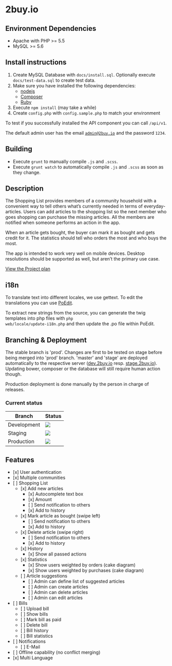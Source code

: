 2buy.io
===================================

## Environment Dependencies
* Apache with PHP >= 5.5
* MySQL >= 5.6

## Install instructions

1. Create MySQL Database with <code>docs/install.sql</code>. Optionally execute <code>docs/test-data.sql</code> to create test data.
2. Make sure you have installed the following dependencies:
	* [nodejs](http://nodejs.org/)
	* [Composer](https://getcomposer.org/)
	* [Ruby](https://www.ruby-lang.org/en/installation/)
3. Execute <code>npm install</code> (may take a while)
4. Create <code>config.php</code> with <code>config.sample.php</code> to match your environment

To test if you successfully installed the API component you can call <code>/api/v1</code>.

The default admin user has the email <code>admin@2buy.io</code> and the password <code>1234</code>.

## Building

* Execute <code>grunt</code> to manually compile <code>.js</code> and <code>.scss</code>.
* Execute <code>grunt watch</code> to automatically compile <code>.js</code> and <code>.scss</code> as soon as they change.

## Description
The Shopping List provides members of a community household with a convenient way to tell others what’s currently needed in terms of everyday-articles. Users can add articles to the shopping list so the next member who goes shopping can purchase the missing articles. All the members are notified when someone performs an action in the app.

When an article gets bought, the buyer can mark it as bought and gets credit for it. The statistics should tell who orders the most and who buys the most.

The app is intended to work very well on mobile devices. Desktop resolutions should be supported as well, but aren’t the primary use case.

[View the Project plan](https://docs.google.com/spreadsheets/d/13WSqNUOvKZwPOybQbJwPmpcRZdPULlK52T3Jfx6dhZ4/pubhtml)

## i18n
To translate text into different locales, we use gettext. To edit the translations you can use [PoEdit](http://poedit.net/).

To extract new strings from the source, you can generate the twig templates into php files with <code>php web/locale/update-i18n.php</code> and then update the .po file within PoEdit.

## Branching & Deployment

The stable branch is 'prod'.
Changes are first to be tested on stage before being merged into 'prod' branch.
'master' and 'stage' are deployed automatically to the respective server ([dev.2buy.io](http://dev.2buy.io) resp. [stage.2buy.io](http://stage.2buy.io)). Updating bower, composer or the database will still require human action though.

Production deployment is done manually by the person in charge of releases.

### Current status

|Branch     |Status                                                                              |
|-----------|------------------------------------------------------------------------------------|
|Development|[![](https://shoppinglist.dploy.io/badge/13023223952324/14083.png)](http://dploy.io)|
|Staging    |[![](https://shoppinglist.dploy.io/badge/13023223952324/14190.png)](http://dploy.io)|
|Production |[![](https://shoppinglist.dploy.io/badge/13023223952324/14189.png)](http://dploy.io)|


## Features
<ul>
  <li>[x] User authentication</li>
  <li>[x] Multiple communities</li>
  <li>[ ] Shopping List
    <ul>
      <li>[x] Add new articles
        <ul>
          <li>[x] Autocomplete text box</li>
          <li>[x] Amount</li>
          <li>[ ] Send notification to others</li>
          <li>[x] Add to history</li>
        </ul>
      </li>
      <li>[x] Mark article as bought (swipe left)
        <ul>
          <li>[ ] Send notification to others</li>
          <li>[x] Add to history</li>
        </ul>
      </li>
      <li>[x] Delete article (swipe right)
        <ul>
          <li>[ ] Send notification to others</li>
          <li>[x] Add to history</li>
        </ul>
      </li>
      <li>[x] History
        <ul>
          <li>[x] Show all passed actions</li>
        </ul>
      </li>
      <li>[x] Statistics
        <ul>
          <li>[x] Show users weighted by orders (cake diagram)</li>
          <li>[x] Show users weighted by purchases (cake diagram)</li>
        </ul>
      </li>
      <li>[ ] Article suggestions
        <ul>
          <li>[ ] Admin can define list of suggested articles</li>
          <li>[ ] Admin can create articles</li>
          <li>[ ] Admin can delete articles</li>
          <li>[ ] Admin can edit articles</li>
        </ul>
      </li>
    </ul>
  </li>
  <li>[ ] Bills
    <ul>
      <li>[ ] Upload bill</li>
      <li>[ ] Show bills</li>
      <li>[ ] Mark bill as paid</li>
      <li>[ ] Delete bill</li>
      <li>[ ] Bill history</li>
      <li>[ ] Bill statistics</li>
    </ul>
  </li>
  <li>[ ] Notifications
    <ul>
      <li>[ ] E-Mail</li>
    </ul>
  </li>
  <li>[ ] Offline capability (no conflict merging)</li>
  <li>[x] Multi Language</li>
</ul>
